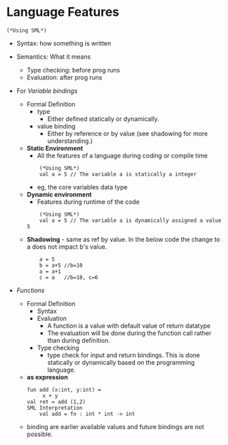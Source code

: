 # Language Features
```
(*Using SML*)
```
- Syntax: how something is written
- Semantics: What it means
    - Type checking: before prog runs
    - Evaluation: after prog runs

- For *Variable bindings*
    - Formal Definition
        - type
            - Either defined statically or dynamically.
        - value binding
            - Either by reference or by value (see shadowing for more understanding.)
    - **Static Environment**
        - All the features of a language during coding or compile time
        ```
            (*Using SML*)
            val a = 5 // The variable a is statically a integer
        ```
        - eg, the core variables data type 
    - **Dynamic environment**
        - Features during runtime of the code
        ```
            (*Using SML*)
            val a = 5 // The variable a is dynamically assigned a value 5
        ```
    - **Shadowing** - same as ref by value. In the below code the change to a does not impact b's value.
        ```
            a = 5
            b = a+5 //b=10
            a = a+1
            c = a   //b=10, c=6             
        ```
- *Functions*
    - Formal Definition
        - Syntax
        - Evaluation
            - A function is a value with default value of return datatype
            - The evaluation will be done during the function call rather than during definition.
        - Type checking
            - type check for input and return bindings. This is done statically or dynamically based on the programming language. 
    - **as expression**
        ```
        fun add (x:int, y:int) = 
             x + y
        val ret = add (1,2)
        SML Interpretation
            val add = fn : int * int -> int
        ```
    - binding are earlier available values and future bindings are not possible.